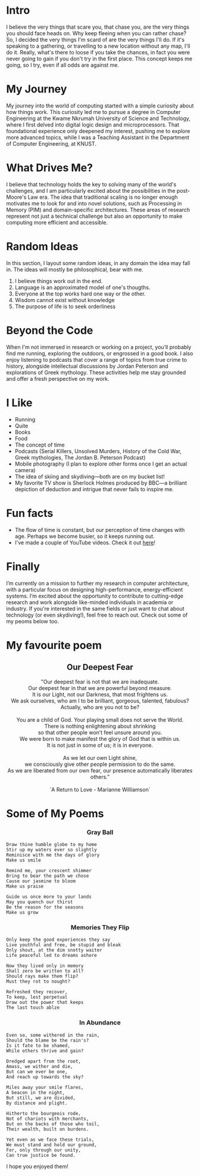 # Intro

I believe the very things that scare you, that chase you, are the very things you should face heads on. Why keep fleeing when you can rather chase?
So, I decided the very things I'm scard of are the very things I'll do. If it's speaking to a gathering, or travelling to a new location without any map, I'll do it.
Really, what's there to loose if you take the chances, in fact you were never going to gain if you don't try in the first place. This concept keeps me going, so I try, even if all odds are against me.

# My Journey

My journey into the world of computing started with a simple curiosity about how things work. This curiosity led me to pursue a degree in Computer Engineering at the Kwame Nkrumah University of Science and Technology, where I first delved into digital logic design and microprocessors. That foundational experience only deepened my interest, pushing me to explore more advanced topics, while I was a Teaching Assistant in the Department of Computer Engineering, at KNUST.

# What Drives Me?

I believe that technology holds the key to solving many of the world's challenges, and I am particularly excited about the possibilities in the post-Moore's Law era. The idea that traditional scaling is no longer enough motivates me to look for and into novel solutions, such as Processing in Memory (PIM) and domain-specific architectures. These areas of research represent not just a technical challenge but also an opportunity to make computing more efficient and accessible.

# Random Ideas

In this section, I layout some random ideas, in any domain the idea may fall in. The ideas will mostly be philosophical, bear with me.

1. I believe things work out in the end.
2. Language is an approximated model of one's thougths.
3. Everyone at the top works hard one way or the other.
4. Wisdom cannot exist without knowledge
5. The purpose of life is to seek orderliness

# Beyond the Code

When I'm not immersed in research or working on a project, you’ll probably find me running, exploring the outdoors, or engrossed in a good book. I also enjoy listening to podcasts that cover a range of topics from true crime to history, alongside intellectual discussions by Jordan Peterson and explorations of Greek mythology. These activities help me stay grounded and offer a fresh perspective on my work.

# I Like

- Running
- Quite
- Books
- Food
- The concept of time
- Podcasts (Serial Killers, Unsolved Murders, History of the Cold War, Greek mythologies, The Jordan B. Peterson Podcast)
- Mobile photography (I plan to explore other forms once I get an actual camera)
- The idea of skiing and skydiving—both are on my bucket list!
- My favorite TV show is Sherlock Holmes produced by BBC—a brilliant depiction of deduction and intrigue that never fails to inspire me.

# Fun facts

- The flow of time is constant, but our perception of time changes with age. Perhaps we become busier, so it keeps running out.
- I've made a couple of YouTube videos. Check it out [here](http://www.youtube.com/@nerosessi8909)!

# Finally

I’m currently on a mission to further my research in computer architecture, with a particular focus on designing high-performance, energy-efficient systems. I’m excited about the opportunity to contribute to cutting-edge research and work alongside like-minded individuals in academia or industry. If you're interested in the same fields or just want to chat about technology (or even skydiving!), feel free to reach out.
Check out some of my peoms below too.

# My favourite poem

<h2 align='center'>Our Deepest Fear</h2>
<center>"Our deepest fear is not that we are inadequate.</center>
<center>Our deepest fear in that we are powerful beyond measure.</center>
<center>It is our Light, not our Darkness, that most frightens us.</center>
<center>We ask ourselves, who am I to be brilliant, gorgeous, talented, fabulous?</center>
<center>Actually, who are you not to be?</center>
<br>
<center>You are a child of God. Your playing small does not serve the World.</center>
<center>There is nothing enlightening about shrinking</center>
<center>so that other people won’t feel unsure around you.</center>
<center>We were born to make manifest the glory of God that is within us.</center>
<center>It is not just in some of us; it is in everyone.</center>
<br>
<center>As we let our own Light shine,</center>
<center>we consciously give other people permission to do the same.</center>
<center>As we are liberated from our own fear,
our presence automatically liberates others."</center>
<br>
<center>`A Return to Love - Marianne Williamson`</center>

# Some of My Poems

<h3 align='center'>Gray Ball</h3>

    Draw thine humble globe to my home
    Stir up my waters ever so slightly
    Reminisce with me the days of glory
    Make us smile 

    Remind me, your crescent shimmer 
    Bring to bear the path we chose
    Cause our jasmine to bloom
    Make us praise

    Guide us once more to your lands
    May you quench our thirst
    Be the reason for the seasons
    Make us grow

<h3 align='center'>Memories They Flip</h3>

    Only keep the good experiences they say
    Live youthful and free, be stupid and bleak 
    Only shout, at the dim snotty waiter
    Life peaceful led to dreams ashore 

    Now they lived only in memory
    Shall zero be written to all?
    Should rays make them flip?
    Must they rot to nought?

    Refreshed they recover, 
    To keep, lest perpetual 
    Draw out the power that keeps
    The last touch ablze

<h3 align='center'>In Abundance</h3>

    Even so, some withered in the rain,
    Should the blame be the rain's?
    Is it fate to be shamed,
    While others thrive and gain?

    Dredged apart from the root,
    Amass, we wither and die,
    But can we ever be one,
    And reach up towards the sky?

    Miles away your smile flares,
    A beacon in the night,
    But still, we are divided,
    By distance and plight.

    Hitherto the bourgeois rode,
    Not of chariots with merchants,
    But on the backs of those who toil,
    Their wealth, built on burdens.

    Yet even as we face these trials,
    We must stand and hold our ground,
    For, only through our unity,
    Can true justice be found.

I hope you enjoyed them!
